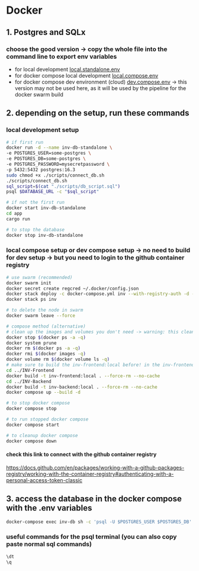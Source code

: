 # Docker

## 1. Postgres and SQLx

### choose the good version -> copy the whole file into the command line to export env variables

- for local development [local.standalone.env](./local.standalone.env)
- for docker compose local development [local.compose.env](./local.compose.env)
- for docker compose dev environment (cloud) [dev.compose.env](./dev.compose.env) -> this version may not be used here, as it will be used by the pipeline for the docker swarm build

## 2. depending on the setup, run these commands

### local development setup

```bash
# if first run
docker run -d --name inv-db-standalone \
-e POSTGRES_USER=some-postgres \
-e POSTGRES_DB=some-postgres \
-e POSTGRES_PASSWORD=mysecretpassword \
-p 5432:5432 postgres:16.3
sudo chmod +x ./scripts/connect_db.sh
./scripts/connect_db.sh
sql_script=$(cat "./scripts/db_script.sql")
psql $DATABASE_URL -c "$sql_script"
```

```bash
# if not the first run
docker start inv-db-standalone
cd app
cargo run
```

```bash
# to stop the database
docker stop inv-db-standalone
```

### local compose setup or dev compose setup -> no need to build for dev setup -> but you need to login to the github container registry

```bash
# use swarm (recommended)
docker swarm init
docker secret create regcred ~/.docker/config.json
docker stack deploy -c docker-compose.yml inv --with-registry-auth -d --prune
docker stack ps inv
```

```bash
# to delete the node in swarm
docker swarm leave --force
```

```bash
# compose method (alternative)
# clean up the images and volumes you don't need -> warning: this cleans ALL, clean what you need
docker stop $(docker ps -a -q)
docker system prune
docker rm $(docker ps -a -q)
docker rmi $(docker images -q)
docker volume rm $(docker volume ls -q)
# make sure to build the inv-frontend:local before! in the inv-frontend directory -> assuming that INV-Frontend is in ../INV-Frontend. to be extra careful, we remove cache from the build to avoid problems, simple! change the options as you need
cd ../INV-Frontend
docker build -t inv-frontend:local . --force-rm --no-cache
cd ../INV-Backend
docker build -t inv-backend:local . --force-rm --no-cache
docker compose up --build -d
```

```bash
# to stop docker compose
docker compose stop
```

```bash
# to run stopped docker compose
docker compose start
```

```bash
# to cleanup docker compose
docker compose down
```

#### check this link to connect with the github container registry

https://docs.github.com/en/packages/working-with-a-github-packages-registry/working-with-the-container-registry#authenticating-with-a-personal-access-token-classic

## 3. access the database in the docker compose with the .env variables

```bash
docker-compose exec inv-db sh -c 'psql -U $POSTGRES_USER $POSTGRES_DB'
```

### useful commands for the psql terminal (you can also copy paste normal sql commands)

```bash
\dt
\q
```
